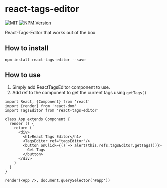 # react-tags-editor
[![MIT](https://img.shields.io/npm/l/react-tag-input.svg?style=flat-square)](https://github.com/prakhar1989/react-tags/blob/master/LICENSE)
[![NPM Version](https://img.shields.io/npm/v/react-tag-input.svg?style=flat-square)](https://www.npmjs.com/package/react-tags-editor)

React-Tags-Editor that works out of the box

## How to install
```
npm install react-tags-editor --save
```

## How to use
1. Simply add ReactTagsEditor component to use.
2. Add ref to the component to get the current tags using ```getTags()```
```
import React, {Component} from 'react'
import {render} from 'react-dom'
import TagsEditor from 'react-tags-editor'

class App extends Component {
  render () { 
    return (
      <div>
        <h1>React Tags Editor</h1>
        <TagsEditor ref="tagsEditor"/>
        <button onClick={() => alert(this.refs.tagsEditor.getTags())}>
          Get Tags
        </button>
      </div>
    )
  }
}

render(<App />, document.querySelector('#app'))
```
